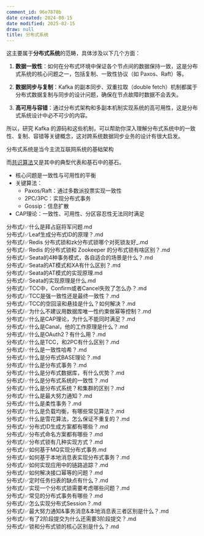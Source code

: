 ```yaml
---
comment_id: 96e7878b
date created: 2024-08-15
date modified: 2025-02-15
draw: null
title: 分布式系统
---
```

这主要属于**分布式系统**的范畴，具体涉及以下几个方面：

1. **数据一致性**：如何在分布式环境中保证各个节点间的数据保持一致，这是分布式系统的核心问题之一，包括复制、一致性协议（如 Paxos、Raft）等。
    
2. **数据同步与复制**：Kafka 的副本同步、双重拉取（double fetch）机制都属于分布式数据复制与同步的设计问题，确保在节点故障时数据不会丢失。
    
3. **高可用与容错**：通过分布式架构和多副本机制实现系统的高可用性，这是分布式系统设计中必不可少的内容。
    

所以，研究 Kafka 的源码和这些机制，可以帮助你深入理解分布式系统中的一致性、复制、容错等关键概念，这对跨系统数据同步业务的设计有很大启发。

分布式系统是当今主流互联网系统的基础架构

而[共识算法](1%20一切皆项目/搁置中/Q2：做CS的经典lab%201/Q2：做CS的经典lab/共识算法.md)又是其中的典型代表和基石中的基石。

- 核心问题是一致性与可用性的平衡
- 关键算法：
    - Paxos/Raft：通过多数派投票实现一致性
    - 2PC/3PC：实现分布式事务
    - Gossip：信息扩散
- CAP理论：一致性、可用性、分区容忍性无法同时满足

分布式/✅什么是拜占庭将军问题.md  
分布式/✅Leaf生成分布式ID的原理？.md  
分布式/✅Redis 分布式锁和zk分布式锁哪个对死锁友好_.md  
分布式/✅Redis 的分布式锁和 Zookeeper 的分布式锁有啥区别？.md  
分布式/✅Seata的4种事务模式，各自适合的场景是什么？.md  
分布式/✅Seata的AT模式和XA有什么区别？.md  
分布式/✅Seata的AT模式的实现原理.md  
分布式/✅Seata的实现原理是什么.md  
分布式/✅TCC中，Confirm或者Cancel失败了怎么办？.md  
分布式/✅TCC是强一致性还是最终一致性？.md  
分布式/✅TCC的空回滚和悬挂是什么？如何解决？.md  
分布式/✅为什么不建议用数据库唯一性约束做幂等控制？.md  
分布式/✅什么是CAP理论，为什么不能同时满足？.md  
分布式/✅什么是Canal，他的工作原理是什么？.md  
分布式/✅什么是OAuth2？有什么用？.md  
分布式/✅什么是TCC，和2PC有什么区别？.md  
分布式/✅什么是一致性哈希？.md  
分布式/✅什么是分布式BASE理论？.md  
分布式/✅什么是分布式事务？.md  
分布式/✅什么是分布式数据库，有什么优势？.md  
分布式/✅什么是分布式系统的一致性？.md  
分布式/✅什么是分布式系统？和集群的区别？.md  
分布式/✅什么是最大努力通知？.md  
分布式/✅什么是柔性事务？.md  
分布式/✅什么是负载均衡，有哪些常见算法？.md  
分布式/✅什么是雪花算法，怎么保证不重复的？.md  
分布式/✅分布式ID生成方案都有哪些？.md  
分布式/✅分布式命名方案都有哪些？.md  
分布式/✅分布式锁有几种实现方式？.md  
分布式/✅如何基于MQ实现分布式事务.md  
分布式/✅如何基于本地消息表实现分布式事务？.md  
分布式/✅如何实现应用中的链路追踪？.md  
分布式/✅如何解决接口幂等的问题？.md  
分布式/✅定时任务扫表的缺点有什么？.md  
分布式/✅实现一个分布式锁需要考虑哪些问题？.md  
分布式/✅常见的分布式事务有哪些？.md  
分布式/✅怎么实现分布式Session？.md  
分布式/✅最大努力通知&事务消息&本地消息表三者区别是什么？.md  
分布式/✅有了2阶段提交为什么还需要3阶段提交？.md  
分布式/✅锁和分布式锁的核心区别是什么？.md
